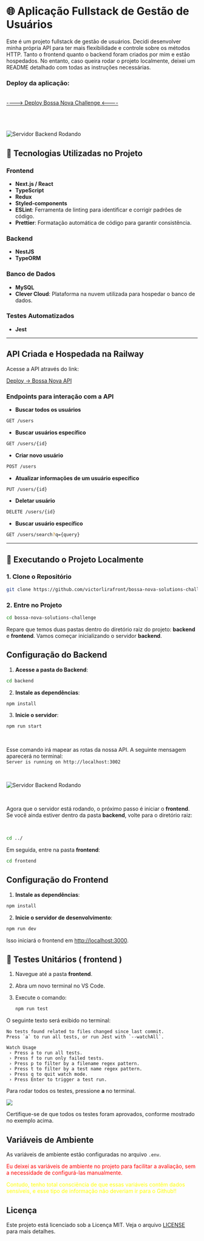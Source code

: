 # 🌐 Aplicação Fullstack de Gestão de Usuários

Este é um projeto fullstack de gestão de usuários. Decidi desenvolver minha própria API para ter mais flexibilidade e controle sobre os métodos HTTP. Tanto o frontend quanto o backend foram criados por mim e estão hospedados. No entanto, caso queira rodar o projeto localmente, deixei um README detalhado com todas as instruções necessárias.

### Deploy da aplicação: 

<br/>

<a href="https://bossa-nova-solutions-challenge-ovoi2wo4n.vercel.app/" target="_blank" >
  ---->  Deploy Bossa Nova Challenge <----
</a>

<br/>
<br/>
<br/>
<br/>

![Servidor Backend Rodando](https://img.wine.com.br/testes/2022/27-12/banner.gif)

## 🧰 Tecnologias Utilizadas no Projeto

### Frontend
- **Next.js / React**
- **TypeScript**
- **Redux**
- **Styled-components**
- **ESLint**: Ferramenta de linting para identificar e corrigir padrões de código.
- **Prettier**: Formatação automática de código para garantir consistência.

### Backend
- **NestJS**
- **TypeORM**

### Banco de Dados
- **MySQL**
- **Clever Cloud**: Plataforma na nuvem utilizada para hospedar o banco de dados.

### Testes Automatizados
- **Jest**

---

## API Criada e Hospedada na Railway

Acesse a API através do link:  

<a href="https://bossa-nova-solutions-challenge-production.up.railway.app/" target="_blank">
  Deploy -> Bossa Nova API
</a>

### Endpoints para interação com a API

- **Buscar todos os usuários**

```bash
GET /users
```
- **Buscar usuários específico**

```bash
GET /users/{id}
```

- **Criar novo usuário**

```bash
POST /users
```

- **Atualizar informações de um usuário específico**

```bash
PUT /users/{id}
```

- **Deletar usuário**

```bash
DELETE /users/{id}
```

- **Buscar usuário específico**

```bash
GET /users/search?q={query}
```
---

## 🚀 Executando o Projeto Localmente

### 1. Clone o Repositório

```bash
git clone https://github.com/victorlirafront/bossa-nova-solutions-challenge.git
```

### 2. Entre no Projeto

```bash
cd bossa-nova-solutions-challenge
```

Repare que temos duas pastas dentro do diretório raiz do projeto: **backend** e **frontend**. Vamos começar inicializando o servidor **backend**.

## Configuração do Backend

1. **Acesse a pasta do Backend**:

```bash
cd backend
```

2. **Instale as dependências**:

```bash
npm install
```

3. **Inicie o servidor**:

```bash
npm run start
```
<br/>

Esse comando irá mapear as rotas da nossa API. A seguinte mensagem aparecerá no terminal:  
`Server is running on http://localhost:3002`  

<br/>

![Servidor Backend Rodando](https://ik.imagekit.io/Victorliradev/bossa-nova-solutions/Captura%20de%20Tela%202024-12-15%20a%CC%80s%2000.13.11_Ywv_Aaw76.png?updatedAt=1734232439790)

<br/>

Agora que o servidor está rodando, o próximo passo é iniciar o **frontend**. Se você ainda estiver dentro da pasta **backend**, volte para o diretório raiz:

<br/>

```bash
cd ../
```

Em seguida, entre na pasta **frontend**:

```bash
cd frontend
```

## Configuração do Frontend

1. **Instale as dependências**:

```bash
npm install
```

2. **Inicie o servidor de desenvolvimento**:

```bash
npm run dev
```

Isso iniciará o frontend em [http://localhost:3000](http://localhost:3000).

## 🧪 Testes Unitários ( frontend )

1. Navegue até a pasta **frontend**.  
2. Abra um novo terminal no VS Code.  
3. Execute o comando:

   ```bash
   npm run test
   ```

O seguinte texto será exibido no terminal:  
```plaintext
No tests found related to files changed since last commit.
Press `a` to run all tests, or run Jest with `--watchAll`.

Watch Usage
 › Press a to run all tests.
 › Press f to run only failed tests.
 › Press p to filter by a filename regex pattern.
 › Press t to filter by a test name regex pattern.
 › Press q to quit watch mode.
 › Press Enter to trigger a test run.
```

Para rodar todos os testes, pressione **a** no terminal.

![](https://ik.imagekit.io/Victorliradev/bossa-nova-solutions/Captura%20de%20Tela%202024-12-15%20a%CC%80s%2014.35.23_zC7TGWHqOl.png?updatedAt=1734284154935)

Certifique-se de que todos os testes foram aprovados, conforme mostrado no exemplo acima.

## Variáveis de Ambiente

As variáveis de ambiente estão configuradas no arquivo `.env`. 

<p style="color: red;">Eu deixei as variáveis de ambiente no projeto para facilitar a avaliação, sem a necessidade de configurá-las manualmente.</p>  
<p style="color: yellow;">Contudo, tenho total consciência de que essas variáveis contêm dados sensíveis, e esse tipo de informação não deveriam ir para o Github!!</p>

## Licença

Este projeto está licenciado sob a Licença MIT. Veja o arquivo [LICENSE](LICENSE) para mais detalhes.
